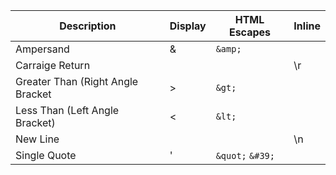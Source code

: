 | Description | Display | HTML Escapes | Inline |  
| ----- | ----- | ----- | ----- | 
| Ampersand | & | ```&amp;``` | |  
| Carraige Return | | | \r |  
| Greater Than (Right Angle Bracket| > | ```&gt;``` | |  
| Less Than (Left Angle Bracket) | < | ```&lt;``` | |  
| New Line |  |  | \n |
| Single Quote | ' | ```&quot;``` ```&#39;```| |  

